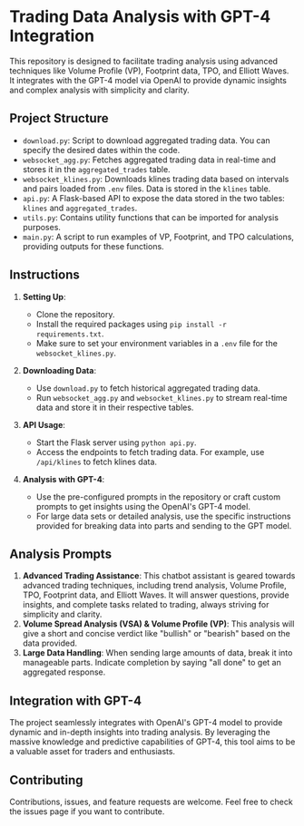
# Trading Data Analysis with GPT-4 Integration

This repository is designed to facilitate trading analysis using advanced techniques like Volume Profile (VP), Footprint data, TPO, and Elliott Waves. It integrates with the GPT-4 model via OpenAI to provide dynamic insights and complex analysis with simplicity and clarity.

## Project Structure

-   `download.py`: Script to download aggregated trading data. You can specify the desired dates within the code.
-   `websocket_agg.py`: Fetches aggregated trading data in real-time and stores it in the `aggregated_trades` table.
-   `websocket_klines.py`: Downloads klines trading data based on intervals and pairs loaded from `.env` files. Data is stored in the `klines` table.
-   `api.py`: A Flask-based API to expose the data stored in the two tables: `klines` and `aggregated_trades`.
-   `utils.py`: Contains utility functions that can be imported for analysis purposes.
-   `main.py`: A script to run examples of VP, Footprint, and TPO calculations, providing outputs for these functions.

## Instructions

1.  **Setting Up**:
    
    -   Clone the repository.
    -   Install the required packages using `pip install -r requirements.txt`.
    -   Make sure to set your environment variables in a `.env` file for the `websocket_klines.py`.
2.  **Downloading Data**:
    
    -   Use `download.py` to fetch historical aggregated trading data.
    -   Run `websocket_agg.py` and `websocket_klines.py` to stream real-time data and store it in their respective tables.
3.  **API Usage**:
    
    -   Start the Flask server using `python api.py`.
    -   Access the endpoints to fetch trading data. For example, use `/api/klines` to fetch klines data.
4.  **Analysis with GPT-4**:
    
    -   Use the pre-configured prompts in the repository or craft custom prompts to get insights using the OpenAI's GPT-4 model.
    -   For large data sets or detailed analysis, use the specific instructions provided for breaking data into parts and sending to the GPT model.

## Analysis Prompts

1.  **Advanced Trading Assistance**: This chatbot assistant is geared towards advanced trading techniques, including trend analysis, Volume Profile, TPO, Footprint data, and Elliott Waves. It will answer questions, provide insights, and complete tasks related to trading, always striving for simplicity and clarity.
2.  **Volume Spread Analysis (VSA) & Volume Profile (VP)**: This analysis will give a short and concise verdict like "bullish" or "bearish" based on the data provided.
3.  **Large Data Handling**: When sending large amounts of data, break it into manageable parts. Indicate completion by saying "all done" to get an aggregated response.

## Integration with GPT-4

The project seamlessly integrates with OpenAI's GPT-4 model to provide dynamic and in-depth insights into trading analysis. By leveraging the massive knowledge and predictive capabilities of GPT-4, this tool aims to be a valuable asset for traders and enthusiasts.

## Contributing

Contributions, issues, and feature requests are welcome. Feel free to check the issues page if you want to contribute.